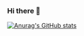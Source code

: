 ### Hi there 👋
[![Anurag's GitHub stats](https://github-readme-stats.vercel.app/api?username=lxhcool)](https://github.com/anuraghazra/github-readme-stats)

<!--
**lxhcool/lxhcool** is a ✨ _special_ ✨ repository because its `README.md` (this file) appears on your GitHub profile.

Here are some ideas to get you started:

- 🔭 I’m currently working on ...
- 🌱 I’m currently learning ...
- 👯 I’m looking to collaborate on ...
- 🤔 I’m looking for help with ...
- 💬 Ask me about ...
- 📫 How to reach me: ...
- 😄 Pronouns: ...
- ⚡ Fun fact: ...
-->
